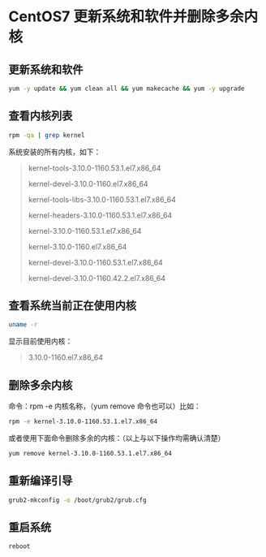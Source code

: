 # CentOS7 更新系统和软件并删除多余内核
## 更新系统和软件
```bash
yum -y update && yum clean all && yum makecache && yum -y upgrade
```
## 查看内核列表

```bash
rpm -qa | grep kernel
```

系统安装的所有内核，如下：

> kernel-tools-3.10.0-1160.53.1.el7.x86_64
> 
> kernel-devel-3.10.0-1160.el7.x86_64
> 
> kernel-tools-libs-3.10.0-1160.53.1.el7.x86_64
> 
> kernel-headers-3.10.0-1160.53.1.el7.x86_64
> 
> kernel-3.10.0-1160.53.1.el7.x86_64
> 
> kernel-3.10.0-1160.el7.x86_64
> 
> kernel-devel-3.10.0-1160.53.1.el7.x86_64
> 
> kernel-devel-3.10.0-1160.42.2.el7.x86_64

## 查看系统当前正在使用内核

```bash
uname -r
```

显示目前使用内核：

> 3.10.0-1160.el7.x86_64

## 删除多余内核

命令：rpm -e 内核名称，（yum remove 命令也可以）比如：

```bash
rpm -e kernel-3.10.0-1160.53.1.el7.x86_64
```

或者使用下面命令删除多余的内核：（以上与以下操作均需确认清楚）

```bash
yum remove kernel-3.10.0-1160.53.1.el7.x86_64
```

## 重新编译引导
```bash
grub2-mkconfig -o /boot/grub2/grub.cfg
```
## 重启系统
```bash
reboot
```
